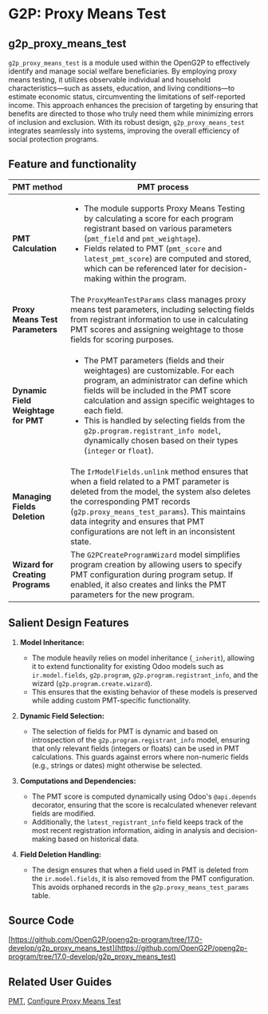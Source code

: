 # G2P: Proxy Means Test

## g2p_proxy_means_test

`g2p_proxy_means_test` is a module used within the OpenG2P to effectively identify and manage social welfare beneficiaries. By employing proxy means testing, it utilizes observable individual and household characteristics—such as assets, education, and living conditions—to estimate economic status, circumventing the limitations of self-reported income. This approach enhances the precision of targeting by ensuring that benefits are directed to those who truly need them while minimizing errors of inclusion and exclusion. With its robust design, `g2p_proxy_means_test` integrates seamlessly into systems, improving the overall efficiency of social protection programs.

## Feature and functionality

| **PMT method** | **PMT process**  |
| ------- | --- |
| **PMT Calculation** | <ul><li>The module supports Proxy Means Testing by calculating a score for each program registrant based on various parameters (`pmt_field` and `pmt_weightage`).</li><li>Fields related to PMT (`pmt_score` and `latest_pmt_score`) are computed and stored, which can be referenced later for decision-making within the program.</li></ul>|
| **Proxy Means Test Parameters** | The `ProxyMeanTestParams` class manages proxy means test parameters, including selecting fields from registrant information to use in calculating PMT scores and assigning weightage to those fields for scoring purposes. |
| **Dynamic Field Weightage for PMT** | <ul><li>The PMT parameters (fields and their weightages) are customizable. For each program, an administrator can define which fields will be included in the PMT score calculation and assign specific weightages to each field.</li><li>This is handled by selecting fields from the `g2p.program.registrant_info model`, dynamically chosen based on their types (`integer` or `float`).</li></ul>|
| **Managing Fields Deletion** | The `IrModelFields.unlink` method ensures that when a field related to a PMT parameter is deleted from the model, the system also deletes the corresponding PMT records (`g2p.proxy_means_test_params`). This maintains data integrity and ensures that PMT configurations are not left in an inconsistent state. |
| **Wizard for Creating Programs** | The `G2PCreateProgramWizard` model simplifies program creation by allowing users to specify PMT configuration during program setup. If enabled, it also creates and links the PMT parameters for the new program.|

## Salient Design Features
1. **Model Inheritance:**
   - The module heavily relies on model inheritance (`_inherit`), allowing it to extend functionality for existing Odoo models such as `ir.model.fields`, `g2p.program`, `g2p.program.registrant_info`, and the wizard (`g2p.program.create.wizard`).
   - This ensures that the existing behavior of these models is preserved while adding custom PMT-specific functionality.

2. **Dynamic Field Selection:**
   - The selection of fields for PMT is dynamic and based on introspection of the `g2p.program.registrant_info` model, ensuring that only relevant fields (integers or floats) can be used in PMT calculations. This guards against errors where non-numeric fields (e.g., strings or dates) might otherwise be selected.

4. **Computations and Dependencies:**
   - The PMT score is computed dynamically using Odoo's `@api.depends` decorator, ensuring that the score is recalculated whenever relevant fields are modified.
   - Additionally, the `latest_registrant_info` field keeps track of the most recent registration information, aiding in analysis and decision-making based on historical data.
5. **Field Deletion Handling:**
   - The design ensures that when a field used in PMT is deleted from the `ir.model.fields`, it is also removed from the PMT configuration. This avoids orphaned records in the `g2p.proxy_means_test_params` table.

## Source Code
[https://github.com/OpenG2P/openg2p-program/tree/17.0-develop/g2p_proxy_means_test](https://github.com/OpenG2P/openg2p-program/tree/17.0-develop/g2p_proxy_means_test)

## Related User Guides
[PMT](https://docs.openg2p.org/pbms/functionality/eligibility/proxy-means-test), [Configure Proxy Means Test](https://docs.openg2p.org/pbms/functionality/eligibility/user-guides/configure-proxy-means-test)
